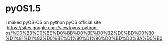 # pyOS1.5
I maked pyOS-OS on python pyOS official site :https://sites.google.com/view/pyos-python-os/%D0%B3%D0%BE%D0%BB%D0%BE%D0%B2%D0%BD%D0%B0-%D1%81%D1%82%D0%BE%D1%80%D1%96%D0%BD%D0%BA%D0%B0

